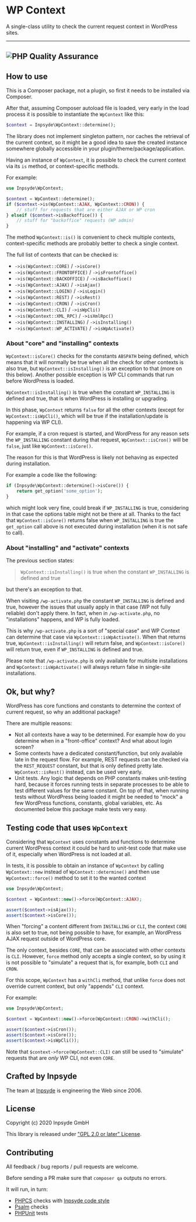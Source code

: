 # WP Context

A single-class utility to check the current request context in WordPress sites.

---
![PHP Quality Assurance](https://github.com/inpsyde/wp-context/workflows/PHP%20Quality%20Assurance/badge.svg)
---

## How to use

This is a Composer package, not a plugin, so first it needs to be installed via Composer.

After that, assuming Composer autoload file is loaded, very early in the load process it is possible to instantiate the `WpContext` like this:

```php
$context = Inpsyde\WpContext::determine();
```

The library does not implement singleton pattern, nor caches the retrieval of the current context, so it might be a good idea to save the created instance somewhere globally accessible in your plugin/theme/package/application.

Having an instance of `WpContext`, it is possible to check the current context via its `is` method, or context-specific methods.

For example:

```php
use Inpsyde\WpContext;

$context = WpContext::determine();
if ($context->is(WpContext::AJAX, WpContext::CRON)) {
    // stuff for requests that are either AJAX or WP cron
} elseif ($context->isBackoffice()) {
    // stuff for "backoffice" requests (WP admin)
}
```

The method `WpContext::is()` is convenient to check multiple contexts, context-specific methods are probably better to check a single context.

The full list of contexts that can be checked is:

- `->is(WpContext::CORE)` / `->isCore()`
- `->is(WpContext::FRONTOFFICE)` / `->isFrontoffice()`
- `->is(WpContext::BACKOFFICE)` / `->isBackoffice()`
- `->is(WpContext::AJAX)` / `->isAjax()`
- `->is(WpContext::LOGIN)` / `->isLogin()`
- `->is(WpContext::REST)` / `->isRest()`
- `->is(WpContext::CRON)` / `->isCron()`
- `->is(WpContext::CLI)` / `->isWpCli()`
- `->is(WpContext::XML_RPC)` / `->isXmlRpc()`
- `->is(WpContext::INSTALLING)` / `->isInstalling()`
- `->is(WpContext::WP_ACTIVATE)` / `->isWpActivate()`

### About "core" and "installing" contexts

`WpContext::isCore()` checks for the constants `ABSPATH` being defined, which means that it will normally be true when all the check for other contexts is also true, but `WpContext::isInstalling()` is an exception to that (more on this below).
Another possible exception is WP CLI commands that run before WordPress is loaded.

`WpContext::isInstalling()` is true when the constant `WP_INSTALLING` is defined and true, that is when WordPress is installing or upgrading.

In this phase, `WpContext` returns `false` for all the other contexts (except for `WpContext::isWpCli()`, which will be true if the installation/update is happening via WP CLI).

For example, if a cron request is started, and WordPress for any reason sets the `WP_INSTALLING` constant during that request, `WpContext::isCron()` will be `false`, just like `WpContext::isCore()`.

The reason for this is that WordPress is likely not behaving as expected during installation.

For example a code like the following:

```php
if (Inpsyde\WpContext::determine()->isCore()) {
    return get_option('some_option');
}
```

which might look very fine, could break if `WP_INSTALLING` is true, considering in that case the options table might not be there at all. Thanks to the fact that `WpContext::isCore()` returns false when `WP_INSTALLING` is true the `get_option` call above is not executed during installation (when
it is not safe to call).

### About "installing" and "activate" contexts

The previous section states:

> `WpContext::isInstalling()` is true when the constant `WP_INSTALLING` is defined and true

but there's an exception to that.

When visiting `/wp-activate.php` the constant `WP_INSTALLING` is defined and true, however the issues that usually apply in that case (WP not fully reliable) don't apply there. In fact, when in `/wp-activate.php`, no "installations" happens, and WP is fully loaded.

This is why `/wp-activate.php` is a sort of "special case" and WP Context can determine that case via `WpContext::isWpActivate()`. When that returns true, `WpContext::isInstalling()` will return false, and `WpContext::isCore()` will return true, even if `WP_INSTALLING` is defined and true.

Please note that `/wp-activate.php` is only available for multisite installations and `WpContext::isWpActivate()` will always return false in single-site installations.



## Ok, but why?

WordPress has core functions and constants to determine the context of current request, so why an additional package?

There are multiple reasons:

- Not all contexts have a way to be determined. For example how do you determine when in a "front-office" context? And what about login screen?
- Some contexts have a dedicated constant/function, but only available late in the request flow. For example, REST requests can be checked via the `REST_REQUEST` constant, but that is only defined pretty late. `WpContext::isRest()` instead, can be used very early.
- Unit tests. Any logic that depends on PHP constants makes unit-testing hard, because it forces running tests in separate processes to be able to test different values for the same constant.
  On top of that, when running tests without WordPress being loaded it might be needed to "mock" a few WordPress functions, constants, global variables, etc. As documented below this package make tests very easy.



## Testing code that uses `WpContext`

Considering that `WpContext` uses constants and functions to determine current WordPress context it could be hard to unit-test code that make use of it, especially when WordPress is not loaded at all.

In tests, it is possible to obtain an instance of `WpContext` by calling `WpContext::new` instead of `WpContext::determine()` and then use `WpContext::force()` method to set it to the wanted context

```php
use Inpsyde\WpContext;

$context = WpContext::new()->force(WpContext::AJAX);

assert($context->isAjax());
assert($context->isCore());
```

When "forcing" a content different from `INSTALLING` or `CLI`, the context `CORE` is also set to true, not being possible to have, for example, an WordPress AJAX request outside of WordPress core.

The only context, besides `CORE`, that can be associated with other contexts is `CLI`.
However, `force` method only accepts a single context, so by using it is not possible to "simulate" a request that is, for example, both `CLI` and `CRON`.

For this scope, `WpContext` has a `withCli` method, that unlike `force` does not override current context, but only "appends" `CLI` context.

For example:

```php
use Inpsyde\WpContext;

$context = WpContext::new()->force(WpContext::CRON)->withCli();

assert($context->isCron());
assert($context->isCore());
assert($context->isWpCli());
```

Note that `$context->force(WpContext::CLI)` can still be used to "simulate" requests that are _only_ WP CLI, not even `CORE`.



## Crafted by Inpsyde

The team at [Inpsyde](https://inpsyde.com) is engineering the Web since 2006.



## License

Copyright (c) 2020 Inpsyde GmbH

This library is released under ["GPL 2.0 or later" License](LICENSE).



## Contributing

All feedback / bug reports / pull requests are welcome.

Before sending a PR make sure that `composer qa` outputs no errors.

It will run, in turn:

- [PHPCS](https://github.com/squizlabs/PHP_CodeSniffer) checks with [Inpsyde code style](https://github.com/inpsyde/php-coding-standards)
- [Psalm](https://psalm.dev/) checks
- [PHPUnit](https://phpunit.de/) tests
